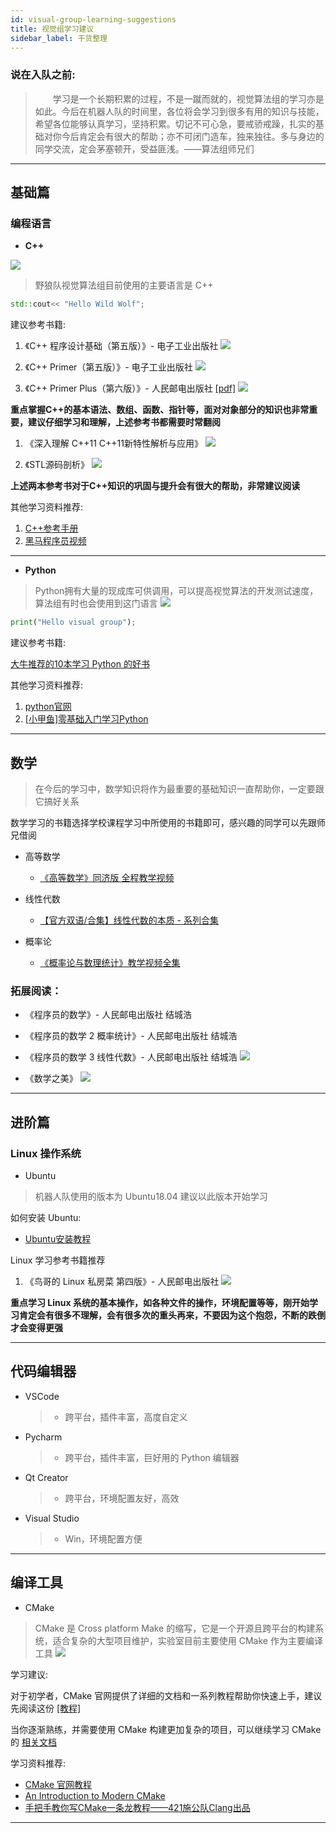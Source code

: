```yaml
---
id: visual-group-learning-suggestions
title: 视觉组学习建议
sidebar_label: 干货整理
---
```


### 说在入队之前:
> &emsp;&emsp;学习是一个长期积累的过程，不是一蹴而就的，视觉算法组的学习亦是如此。今后在机器人队的时间里，各位将会学习到很多有用的知识与技能，希望各位能够认真学习，坚持积累。切记不可心急，要戒骄戒躁，扎实的基础对你今后肯定会有很大的帮助；亦不可闭门造车，独来独往。多与身边的同学交流，定会茅塞顿开，受益匪浅。——算法组师兄们

--- 

## 基础篇 
### 编程语言
- **C++**

![](https://pictures-1304295136.cos.ap-guangzhou.myqcloud.com/gcu_robot/%E5%B9%B2%E8%B4%A7%E6%95%B4%E7%90%86/c%2B%2B.jpg)

> 野狼队视觉算法组目前使用的主要语言是 C++

``` cc
std::cout<< "Hello Wild Wolf";
```

建议参考书籍:
1. 《C++ 程序设计基础（第五版）》- 电子工业出版社
![](https://pictures-1304295136.cos.ap-guangzhou.myqcloud.com/gcu_robot/%E5%B9%B2%E8%B4%A7%E6%95%B4%E7%90%86/C%2B%2B%E7%A8%8B%E5%BA%8F%E8%AE%BE%E8%AE%A1%E5%9F%BA%E7%A1%80.png)

2. 《C++ Primer（第五版）》- 电子工业出版社
![](https://pictures-1304295136.cos.ap-guangzhou.myqcloud.com/gcu_robot/%E5%B9%B2%E8%B4%A7%E6%95%B4%E7%90%86/C%2B%2BPrimer.png)

3. 《C++ Primer Plus（第六版）》- 人民邮电出版社 [[pdf]](https://www.roboxx.ltd/wp-content/uploads/2021/08/C-Primer-Plus%E7%AC%AC6%E7%89%88%E4%B8%AD%E6%96%87%E7%89%88.pdf)
![](https://pictures-1304295136.cos.ap-guangzhou.myqcloud.com/gcu_robot/%E5%B9%B2%E8%B4%A7%E6%95%B4%E7%90%86/C%2B%2BPrimer-Plus.png)

**重点掌握C++的基本语法、数组、函数、指针等，面对对象部分的知识也非常重要，建议仔细学习和理解，上述参考书都需要时常翻阅**

1. 《深入理解 C++11 C++11新特性解析与应用》
![](https://pictures-1304295136.cos.ap-guangzhou.myqcloud.com/gcu_robot/%E5%B9%B2%E8%B4%A7%E6%95%B4%E7%90%86/%E6%B7%B1%E5%85%A5%E7%90%86%E8%A7%A3C%2B%2B11%E6%96%B0%E7%89%B9%E6%80%A7%E8%A7%A3%E6%9E%90%E4%B8%8E%E5%BA%94%E7%94%A8.png)

2. 《STL源码剖析》
![](https://pictures-1304295136.cos.ap-guangzhou.myqcloud.com/gcu_robot/%E5%B9%B2%E8%B4%A7%E6%95%B4%E7%90%86/STL%E6%BA%90%E7%A0%81%E5%89%96%E6%9E%90.png)

**上述两本参考书对于C++知识的巩固与提升会有很大的帮助，非常建议阅读**

其他学习资料推荐:
1. [C++参考手册](https://zh.cppreference.com/w/%E9%A6%96%E9%A1%B5)
2. [黑马程序员视频](https://www.bilibili.com/video/BV1et411b73Z?p=1)

--- 

- **Python**
> Python拥有大量的现成库可供调用，可以提高视觉算法的开发测试速度，算法组有时也会使用到这门语言
![](https://pictures-1304295136.cos.ap-guangzhou.myqcloud.com/gcu_robot/%E5%B9%B2%E8%B4%A7%E6%95%B4%E7%90%86/python.jpg)

``` py
print("Hello visual group");
```

建议参考书籍:

[大牛推荐的10本学习 Python 的好书](https://zhuanlan.zhihu.com/p/53454574)

其他学习资料推荐:
1. [python官网](https://www.python.org/)
2. [[小甲鱼]零基础入门学习Python](https://www.bilibili.com/video/av4050443?from=search&seid=938585787097256444)

--- 

## 数学
> 在今后的学习中，数学知识将作为最重要的基础知识一直帮助你，一定要跟它搞好关系

数学学习的书籍选择学校课程学习中所使用的书籍即可，感兴趣的同学可以先跟师兄借阅

- 高等数学
  - [《高等数学》同济版 全程教学视频](https://www.bilibili.com/video/BV1Eb411u7Fw?from=search&seid=2254625475790689934)

- 线性代数
  - [【官方双语/合集】线性代数的本质 - 系列合集](https://www.bilibili.com/video/BV1ys411472E)

- 概率论
  - [《概率论与数理统计》教学视频全集](https://www.bilibili.com/video/BV1ot411y7mU?from=search&seid=515663578704692055)

### 拓展阅读：
- 《程序员的数学》- 人民邮电出版社 结城浩
- 《程序员的数学 2 概率统计》- 人民邮电出版社 结城浩
- 《程序员的数学 3 线性代数》- 人民邮电出版社 结城浩
![](https://pictures-1304295136.cos.ap-guangzhou.myqcloud.com/gcu_robot/%E5%B9%B2%E8%B4%A7%E6%95%B4%E7%90%86/%E7%A8%8B%E5%BA%8F%E5%91%98%E7%9A%84%E6%95%B0%E5%AD%A6.png)

- 《数学之美》
![](https://pictures-1304295136.cos.ap-guangzhou.myqcloud.com/gcu_robot/%E5%B9%B2%E8%B4%A7%E6%95%B4%E7%90%86/%E6%95%B0%E5%AD%A6%E4%B9%8B%E7%BE%8E.png)

--- 

## 进阶篇 
### Linux 操作系统
- Ubuntu
> 机器人队使用的版本为 Ubuntu18.04 建议以此版本开始学习

如何安装 Ubuntu:
- [Ubuntu安装教程](https://blog.csdn.net/weixin_43793181/article/details/103106093)

Linux 学习参考书籍推荐
1. 《鸟哥的 Linux 私房菜 第四版》- 人民邮电出版社
![](https://pictures-1304295136.cos.ap-guangzhou.myqcloud.com/gcu_robot/%E5%B9%B2%E8%B4%A7%E6%95%B4%E7%90%86/%E9%B8%9F%E5%93%A5%E7%9A%84Linux%E7%A7%81%E6%88%BF%E8%8F%9C-%E7%AC%AC%E5%9B%9B%E7%89%88.png)

**重点学习 Linux 系统的基本操作，如各种文件的操作，环境配置等等，刚开始学习肯定会有很多不理解，会有很多次的重头再来，不要因为这个抱怨，不断的跌倒才会变得更强**

---

## 代码编辑器
- VSCode
  >- 跨平台，插件丰富，高度自定义

- Pycharm
  >- 跨平台，插件丰富，巨好用的 Python 编辑器  

- Qt Creator
  >- 跨平台，环境配置友好，高效

- Visual Studio
  >- Win，环境配置方便

---

## 编译工具
- CMake
> CMake 是 Cross platform Make 的缩写，它是一个开源且跨平台的构建系统，适合复杂的大型项目维护，实验室目前主要使用 CMake 作为主要编译工具
![](https://pictures-1304295136.cos.ap-guangzhou.myqcloud.com/gcu_robot/%E5%B9%B2%E8%B4%A7%E6%95%B4%E7%90%86/CMake.png)

学习建议:

对于初学者，CMake 官网提供了详细的文档和一系列教程帮助你快速上手，建议先阅读这份 [[教程]](https://cmake.org/cmake/help/latest/guide/tutorial/)

当你逐渐熟练，并需要使用 CMake 构建更加复杂的项目，可以继续学习 CMake 的 [相关文档](https://cmake.org/cmake/help/latest/#reference-manuals)

学习资料推荐:
- [CMake 官网教程](https://cmake.org/cmake/help/latest/guide/tutorial/)
- [An Introduction to Modern CMake](https://cliutils.gitlab.io/modern-cmake/)
- [手把手教你写CMake一条龙教程——421施公队Clang出品](https://www.bilibili.com/video/BV16V411k7eF?from=search&seid=9486549421722298133)

---


